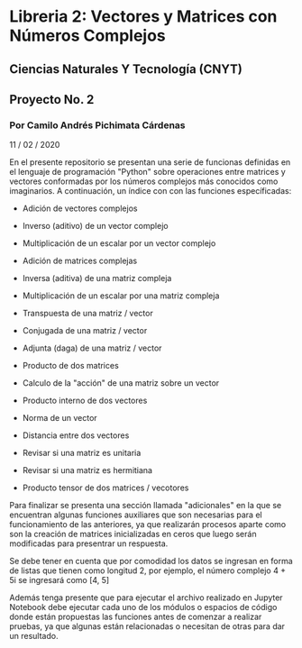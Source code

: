 # Libreria 2: Vectores y Matrices con Números Complejos
## Ciencias Naturales Y Tecnología (CNYT)
## Proyecto No. 2
### Por Camilo Andrés Pichimata Cárdenas
11 / 02 / 2020

En el presente repositorio se presentan una serie de funcionas definidas en el lenguaje de programación "Python" sobre operaciones entre matrices y vectores conformadas por los números complejos más conocidos como imaginarios. A continuación, un índice con con las funciones específicadas:

+ Adición de vectores complejos

+ Inverso (aditivo) de un vector complejo

+ Multiplicación de un escalar por un vector complejo

+ Adición de matrices complejas

+ Inversa (aditiva) de una matriz compleja

+ Multiplicación de un escalar por una matriz compleja

+ Transpuesta de una matriz / vector

+ Conjugada de una matriz / vector

+ Adjunta (daga) de una matriz / vector

+ Producto de dos matrices

+ Calculo de la "acción" de una matriz sobre un vector

+ Producto interno de dos vectores

+ Norma de un vector

+ Distancia entre dos vectores

+ Revisar si una matriz es unitaria

+ Revisar si una matriz es hermitiana

+ Producto tensor de dos matrices / vecotores

Para finalizar se presenta una sección llamada "adicionales" en la que se encuentran algunas funciones auxiliares que son necesarias para el funcionamiento de las anteriores, ya que realizarán procesos aparte como son la creación de matrices inicializadas en ceros que luego serán modificadas para presentrar un respuesta.

Se debe tener en cuenta que por comodidad los datos se ingresan en forma de listas que tienen como longitud 2, por ejemplo, el número complejo 4 + 5i se ingresará como [4, 5]

Además tenga presente que para ejecutar el archivo realizado en Jupyter Notebook debe ejecutar cada uno de los módulos o espacios de código donde están propuestas las funciones antes de comenzar a realizar pruebas, ya que algunas están relacionadas o necesitan de otras para dar un resultado.
